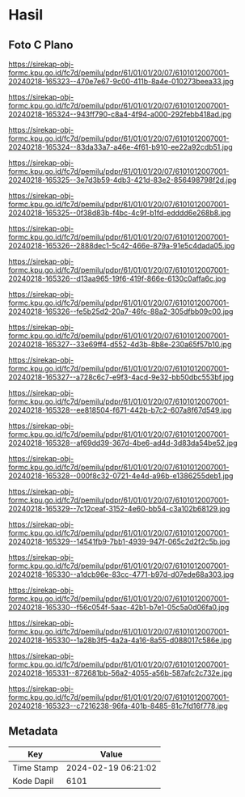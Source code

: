 # Hasil

## Foto C Plano

https://sirekap-obj-formc.kpu.go.id/fc7d/pemilu/pdpr/61/01/01/20/07/6101012007001-20240218-165323--470e7e67-9c00-411b-8a4e-010273beea33.jpg

https://sirekap-obj-formc.kpu.go.id/fc7d/pemilu/pdpr/61/01/01/20/07/6101012007001-20240218-165324--943ff790-c8a4-4f94-a000-292febb418ad.jpg

https://sirekap-obj-formc.kpu.go.id/fc7d/pemilu/pdpr/61/01/01/20/07/6101012007001-20240218-165324--83da33a7-a46e-4f61-b910-ee22a92cdb51.jpg

https://sirekap-obj-formc.kpu.go.id/fc7d/pemilu/pdpr/61/01/01/20/07/6101012007001-20240218-165325--3e7d3b59-4db3-421d-83e2-856498798f2d.jpg

https://sirekap-obj-formc.kpu.go.id/fc7d/pemilu/pdpr/61/01/01/20/07/6101012007001-20240218-165325--0f38d83b-f4bc-4c9f-b1fd-edddd6e268b8.jpg

https://sirekap-obj-formc.kpu.go.id/fc7d/pemilu/pdpr/61/01/01/20/07/6101012007001-20240218-165326--2888dec1-5c42-466e-879a-91e5c4dada05.jpg

https://sirekap-obj-formc.kpu.go.id/fc7d/pemilu/pdpr/61/01/01/20/07/6101012007001-20240218-165326--d13aa965-19f6-419f-866e-6130c0affa6c.jpg

https://sirekap-obj-formc.kpu.go.id/fc7d/pemilu/pdpr/61/01/01/20/07/6101012007001-20240218-165326--fe5b25d2-20a7-46fc-88a2-305dfbb09c00.jpg

https://sirekap-obj-formc.kpu.go.id/fc7d/pemilu/pdpr/61/01/01/20/07/6101012007001-20240218-165327--33e69ff4-d552-4d3b-8b8e-230a65f57b10.jpg

https://sirekap-obj-formc.kpu.go.id/fc7d/pemilu/pdpr/61/01/01/20/07/6101012007001-20240218-165327--a728c6c7-e9f3-4acd-9e32-bb50dbc553bf.jpg

https://sirekap-obj-formc.kpu.go.id/fc7d/pemilu/pdpr/61/01/01/20/07/6101012007001-20240218-165328--ee818504-f671-442b-b7c2-607a8f67d549.jpg

https://sirekap-obj-formc.kpu.go.id/fc7d/pemilu/pdpr/61/01/01/20/07/6101012007001-20240218-165328--af69dd39-367d-4be6-ad4d-3d83da54be52.jpg

https://sirekap-obj-formc.kpu.go.id/fc7d/pemilu/pdpr/61/01/01/20/07/6101012007001-20240218-165328--000f8c32-0721-4e4d-a96b-e1386255deb1.jpg

https://sirekap-obj-formc.kpu.go.id/fc7d/pemilu/pdpr/61/01/01/20/07/6101012007001-20240218-165329--7c12ceaf-3152-4e60-bb54-c3a102b68129.jpg

https://sirekap-obj-formc.kpu.go.id/fc7d/pemilu/pdpr/61/01/01/20/07/6101012007001-20240218-165329--14541fb9-7bb1-4939-947f-065c2d2f2c5b.jpg

https://sirekap-obj-formc.kpu.go.id/fc7d/pemilu/pdpr/61/01/01/20/07/6101012007001-20240218-165330--a1dcb96e-83cc-4771-b97d-d07ede68a303.jpg

https://sirekap-obj-formc.kpu.go.id/fc7d/pemilu/pdpr/61/01/01/20/07/6101012007001-20240218-165330--f56c054f-5aac-42b1-b7e1-05c5a0d06fa0.jpg

https://sirekap-obj-formc.kpu.go.id/fc7d/pemilu/pdpr/61/01/01/20/07/6101012007001-20240218-165330--1a28b3f5-4a2a-4a16-8a55-d088017c586e.jpg

https://sirekap-obj-formc.kpu.go.id/fc7d/pemilu/pdpr/61/01/01/20/07/6101012007001-20240218-165331--872681bb-56a2-4055-a56b-587afc2c732e.jpg

https://sirekap-obj-formc.kpu.go.id/fc7d/pemilu/pdpr/61/01/01/20/07/6101012007001-20240218-165323--c7216238-96fa-401b-8485-81c7fd16f778.jpg


## Metadata

| Key        | Value               |
| ---------- | ------------------- |
| Time Stamp | 2024-02-19 06:21:02 |
| Kode Dapil | 6101                |



